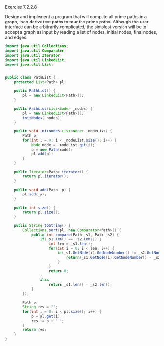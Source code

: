 Exercise 7.2.2.8

Design and implement a program that will compute all prime paths in a graph, then derive test paths to tour the prime paths. Although the user interface can be arbitrarily complicated, the simplest version will be to accept a graph as input by reading a list of nodes, initial nodes, final nodes, and edges.

```java
import java.util.Collections;
import java.util.Comparator;
import java.util.Iterator;
import java.util.LinkedList;
import java.util.List;


public class PathList {
	protected List<Path> pl;

	public PathList() {
		pl = new LinkedList<Path>();
	}

	public PathList(List<Node> _nodes) {
		pl = new LinkedList<Path>();
		initNodes(_nodes);
	}

	public void initNodes(List<Node> _nodeList) {
		Path p;
		for(int i = 0; i < _nodeList.size(); i++) {
			Node node = _nodeList.get(i);
			p = new Path(node);
			pl.add(p);
		}
	}

	public Iterator<Path> iterator() {
		return pl.iterator();
	}

	public void add(Path _p) {
		pl.add(_p);
	}

	public int size() {
		return pl.size();
	}

	public String toString() {
		Collections.sort(pl, new Comparator<Path>() {
			public int compare(Path _s1, Path _s2) {
				if(_s1.len() == _s2.len()) {
					int len = _s1.len();
					for(int i = 0; i < len; i++) {
						if(_s1.GetNode(i).GetNodeNumber() != _s2.GetNode(i).GetNodeNumber()) {
							return(_s1.GetNode(i).GetNodeNumber() - _s2.GetNode(i).GetNodeNumber());
						}
					}
					return 0;
				}
				else	
					return _s1.len() - _s2.len();
			}
		});

		Path p;
		String res = "";
		for(int i = 0; i < pl.size(); i++) {
			p = pl.get(i);
			res += p + " ";
		}
		return res;
	}
} 
```